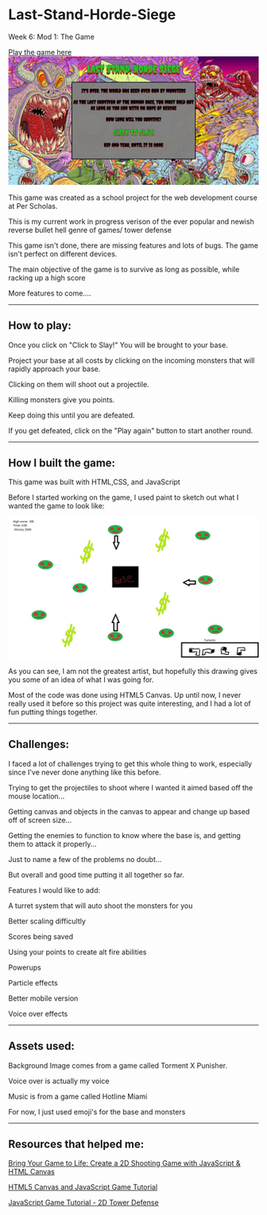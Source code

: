 # Last-Stand-Horde-Siege
<p>Week 6: Mod 1: The Game</p>
<a href="https://arnaldopires.com/Last-Stand-Horde-Siege/">Play the game here</a>
<img src="images/lastStandHordeSeige.JPG"/>
<p>This game was created as a school project for the web development course at Per Scholas.</p>
<p>This is my current work in progress verison of the ever popular and newish reverse bullet hell genre of games/ tower defense</p>
<p>This game isn't done, there are missing features and lots of bugs. The game isn't perfect on different devices.</p>
<p>The main objective of the game is to survive as long as possible, while racking up a high score</p>
<p>More features to come....</p>
<hr>
<h2>How to play:</h2>
<p>Once you click on "Click to Slay!" You will be brought to your base.</p>
<p>Project your base at all costs by clicking on the incoming monsters that will rapidly approach your base.</p>
<p>Clicking on them will shoot out a projectile.</p>
<p>Killing monsters give you points.</p>
<p>Keep doing this until you are defeated.</p>
<p>If you get defeated, click on the "Play again" button to start another round.</p>
<hr>
<h2>How I built the game:</h2>
<p>This game was built with HTML,CSS, and JavaScript</p>
<p>Before I started working on the game, I used paint to sketch out what I wanted the game to look like:</p>
<img src="images/lastStandHordeSiegeConceptImage.jpg">
<p>As you can see, I am not the greatest artist, but hopefully this drawing gives you some of an idea of what I was going for.</p>
<p>Most of the code was done using HTML5 Canvas. Up until now, I never really used it before so this project was quite interesting, and I had a lot of fun putting things together.</p>
<hr>
<h2>Challenges:</h2>
<p>I faced a lot of challenges trying to get this whole thing to work, especially since I've never done anything like this before.</p>
<p>Trying to get the projectiles to shoot where I wanted it aimed based off the mouse location...</p>
<p>Getting canvas and objects in the canvas to appear and change up based off of screen size...</p>
<p>Getting the enemies to function to know where the base is, and getting them to attack it properly...</p>
<p>Just to name a few of the problems no doubt...</p>
<p>But overall and good time putting it all together so far.</p>
<h>Features I would like to add:</h>
<p>A turret system that will auto shoot the monsters for you</p>
<p>Better scaling difficultly</p>
<p>Scores being saved</p>
<p>Using your points to create alt fire abilities</p>
<p>Powerups</p>
<p>Particle effects</p>
<p>Better mobile version</p>
<p>Voice over effects</p>
<hr>
<h2>Assets used:</h2>
<p>Background Image comes from a game called Torment X Punisher.</p>
<p>Voice over is actually my voice</p>
<p>Music is from a game called Hotline Miami</p>
<p>For now, I just used emoji's for the base and monsters</p>
<hr>
<h2>Resources that helped me:</h2>
<p><a href="https://www.youtube.com/watch?v=sH5A520rqiQ&ab_channel=6PackProgrammer">Bring Your Game to Life: Create a 2D Shooting Game with JavaScript & HTML Canvas</a></p>
<p><a href="https://www.youtube.com/watch?v=eI9idPTT0c4&ab_channel=ChrisCourses">HTML5 Canvas and JavaScript Game Tutorial</a></p>
<p><a href="https://www.youtube.com/watch?v=QxYg8-mhhhs&ab_channel=Frankslaboratory">JavaScript Game Tutorial - 2D Tower Defense</a></p>
